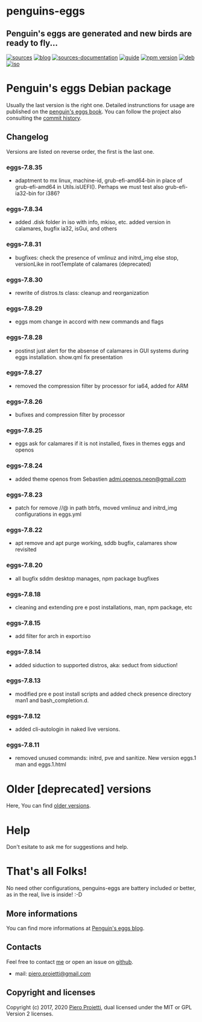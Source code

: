 penguins-eggs
=============

## Penguin&#39;s eggs are generated and new birds are ready to fly...
[![sources](https://img.shields.io/badge/github-sources-blue)](https://github.com/pieroproietti/penguins-eggs)
[![blog](https://img.shields.io/badge/blog-penguin's%20eggs-blue)](https://penguins-eggs.net)
[![sources-documentation](https://img.shields.io/badge/sources-documentation-blue)](https://penguins-eggs.net/sources-documentation/index.html)
[![guide](https://img.shields.io/badge/guide-penguin's%20eggs-blue)](https://penguins-eggs.net/book/)
[![npm version](https://img.shields.io/npm/v/penguins-eggs.svg)](https://npmjs.org/package/penguins-eggs)
[![deb](https://img.shields.io/badge/deb-packages-orange)](https://sourceforge.net/projects/penguins-eggs/files/packages-deb)
[![iso](https://img.shields.io/badge/iso-images-orange)](https://sourceforge.net/projects/penguins-eggs/files/iso)

# Penguin's eggs Debian package

Usually the last version is the right one. Detailed instrunctions for usage are published on the [penguin's eggs book](https://penguins-eggs.net/book). 
You can follow the project also consulting the [commit history](https://github.com/pieroproietti/penguins-eggs/commits/master). 

## Changelog
Versions are listed on reverse order, the first is the last one.

### eggs-7.8.35
* adaptment to mx linux, machine-id, grub-efi-amd64-bin in place of grub-efi-amd64 in Utils.isUEFI(). Perhaps we must test also grub-efi-ia32-bin for i386?

### eggs-7.8.34
* added .disk folder in iso with info, mkiso, etc. added version in calamares, bugfix ia32, isGui, and others

### eggs-7.8.31
* bugfixes: check the presence of vmlinuz and initrd_img else stop, versionLike in rootTemplate of calamares (deprecated)

### eggs-7.8.30
* rewrite of distros.ts class: cleanup and reorganization

### eggs-7.8.29
* eggs mom change in accord with new commands and flags

### eggs-7.8.28
* postinst just alert for the absense of calamares in GUI systems during eggs installation. show.qml fix presentation

### eggs-7.8.27
* removed the compression filter by processor for ia64, added for ARM

### eggs-7.8.26
* bufixes and compression filter by processor

### eggs-7.8.25
* eggs ask for calamares if it is not installed, fixes in themes eggs and openos

### eggs-7.8.24
* added theme openos from Sebastien <admi.openos.neon@gmail.com>

### eggs-7.8.23
* patch for remove //@ in path btrfs, moved vmlinuz and initrd_img configurations in eggs.yml

### eggs-7.8.22
* apt remove and apt purge working, sddb bugfix, calamares show revisited

### eggs-7.8.20
* all bugfix sddm desktop manages, npm package bugfixes

### eggs-7.8.18
* cleaning and extending pre e post installations, man, npm package, etc

### eggs-7.8.15
* add filter for arch in export:iso

### eggs-7.8.14
* added siduction to supported distros, aka: seduct from siduction!

### eggs-7.8.13
* modified pre e post install scripts and added check presence directory man1   and bash_completion.d. 

### eggs-7.8.12
* added cli-autologin in naked live versions. 

### eggs-7.8.11
* removed unused commands: initrd, pve and sanitize. New version eggs.1 man and eggs.1.html

# Older [deprecated] versions 
Here, You can find [older versions](/documents/changelog-old.md).

# Help
Don't esitate to ask me for suggestions and help.

# That's all Folks!
No need other configurations, penguins-eggs are battery included or better, as in the real, live is inside! :-D

## More informations

You can find more informations at [Penguin's eggs blog](https://penguins-eggs.net).

## Contacts
Feel free to contact [me](https://gitter.im/penguins-eggs-1/community?source=orgpage) or open an issue on [github](https://github.com/pieroproietti/penguins-eggs/issues).

* mail: piero.proietti@gmail.com

## Copyright and licenses
Copyright (c) 2017, 2020 [Piero Proietti](https://penguins-eggs.net/about-me.html), dual licensed under the MIT or GPL Version 2 licenses.
